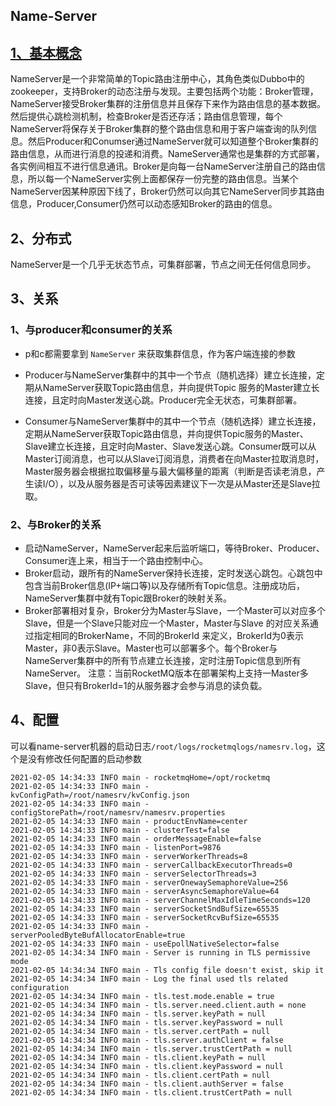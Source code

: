 ## Name-Server

## [1、基本概念](https://github.com/apache/rocketmq/blob/release-4.8.0/docs/cn/architecture.md#1-%E6%8A%80%E6%9C%AF%E6%9E%B6%E6%9E%84)

NameServer是一个非常简单的Topic路由注册中心，其角色类似Dubbo中的zookeeper，支持Broker的动态注册与发现。主要包括两个功能：Broker管理，NameServer接受Broker集群的注册信息并且保存下来作为路由信息的基本数据。然后提供心跳检测机制，检查Broker是否还存活；路由信息管理，每个NameServer将保存关于Broker集群的整个路由信息和用于客户端查询的队列信息。然后Producer和Conumser通过NameServer就可以知道整个Broker集群的路由信息，从而进行消息的投递和消费。NameServer通常也是集群的方式部署，各实例间相互不进行信息通讯。Broker是向每一台NameServer注册自己的路由信息，所以每一个NameServer实例上面都保存一份完整的路由信息。当某个NameServer因某种原因下线了，Broker仍然可以向其它NameServer同步其路由信息，Producer,Consumer仍然可以动态感知Broker的路由的信息。

## 2、分布式

NameServer是一个几乎无状态节点，可集群部署，节点之间无任何信息同步。

## 3、关系

### 1、与producer和consumer的关系

- p和c都需要拿到 `NameServer` 来获取集群信息，作为客户端连接的参数

- Producer与NameServer集群中的其中一个节点（随机选择）建立长连接，定期从NameServer获取Topic路由信息，并向提供Topic 服务的Master建立长连接，且定时向Master发送心跳。Producer完全无状态，可集群部署。
- Consumer与NameServer集群中的其中一个节点（随机选择）建立长连接，定期从NameServer获取Topic路由信息，并向提供Topic服务的Master、Slave建立长连接，且定时向Master、Slave发送心跳。Consumer既可以从Master订阅消息，也可以从Slave订阅消息，消费者在向Master拉取消息时，Master服务器会根据拉取偏移量与最大偏移量的距离（判断是否读老消息，产生读I/O），以及从服务器是否可读等因素建议下一次是从Master还是Slave拉取。

### 2、与Broker的关系

- 启动NameServer，NameServer起来后监听端口，等待Broker、Producer、Consumer连上来，相当于一个路由控制中心。
- Broker启动，跟所有的NameServer保持长连接，定时发送心跳包。心跳包中包含当前Broker信息(IP+端口等)以及存储所有Topic信息。注册成功后，NameServer集群中就有Topic跟Broker的映射关系。
- Broker部署相对复杂，Broker分为Master与Slave，一个Master可以对应多个Slave，但是一个Slave只能对应一个Master，Master与Slave 的对应关系通过指定相同的BrokerName，不同的BrokerId 来定义，BrokerId为0表示Master，非0表示Slave。Master也可以部署多个。每个Broker与NameServer集群中的所有节点建立长连接，定时注册Topic信息到所有NameServer。 注意：当前RocketMQ版本在部署架构上支持一Master多Slave，但只有BrokerId=1的从服务器才会参与消息的读负载。

## 4、配置

可以看name-server机器的启动日志`/root/logs/rocketmqlogs/namesrv.log`，这个是没有修改任何配置的启动参数

```shell
2021-02-05 14:34:33 INFO main - rocketmqHome=/opt/rocketmq
2021-02-05 14:34:33 INFO main - kvConfigPath=/root/namesrv/kvConfig.json
2021-02-05 14:34:33 INFO main - configStorePath=/root/namesrv/namesrv.properties
2021-02-05 14:34:33 INFO main - productEnvName=center
2021-02-05 14:34:33 INFO main - clusterTest=false
2021-02-05 14:34:33 INFO main - orderMessageEnable=false
2021-02-05 14:34:33 INFO main - listenPort=9876
2021-02-05 14:34:33 INFO main - serverWorkerThreads=8
2021-02-05 14:34:33 INFO main - serverCallbackExecutorThreads=0
2021-02-05 14:34:33 INFO main - serverSelectorThreads=3
2021-02-05 14:34:33 INFO main - serverOnewaySemaphoreValue=256
2021-02-05 14:34:33 INFO main - serverAsyncSemaphoreValue=64
2021-02-05 14:34:33 INFO main - serverChannelMaxIdleTimeSeconds=120
2021-02-05 14:34:33 INFO main - serverSocketSndBufSize=65535
2021-02-05 14:34:33 INFO main - serverSocketRcvBufSize=65535
2021-02-05 14:34:33 INFO main - serverPooledByteBufAllocatorEnable=true
2021-02-05 14:34:33 INFO main - useEpollNativeSelector=false
2021-02-05 14:34:34 INFO main - Server is running in TLS permissive mode
2021-02-05 14:34:34 INFO main - Tls config file doesn't exist, skip it
2021-02-05 14:34:34 INFO main - Log the final used tls related configuration
2021-02-05 14:34:34 INFO main - tls.test.mode.enable = true
2021-02-05 14:34:34 INFO main - tls.server.need.client.auth = none
2021-02-05 14:34:34 INFO main - tls.server.keyPath = null
2021-02-05 14:34:34 INFO main - tls.server.keyPassword = null
2021-02-05 14:34:34 INFO main - tls.server.certPath = null
2021-02-05 14:34:34 INFO main - tls.server.authClient = false
2021-02-05 14:34:34 INFO main - tls.server.trustCertPath = null
2021-02-05 14:34:34 INFO main - tls.client.keyPath = null
2021-02-05 14:34:34 INFO main - tls.client.keyPassword = null
2021-02-05 14:34:34 INFO main - tls.client.certPath = null
2021-02-05 14:34:34 INFO main - tls.client.authServer = false
2021-02-05 14:34:34 INFO main - tls.client.trustCertPath = null
```